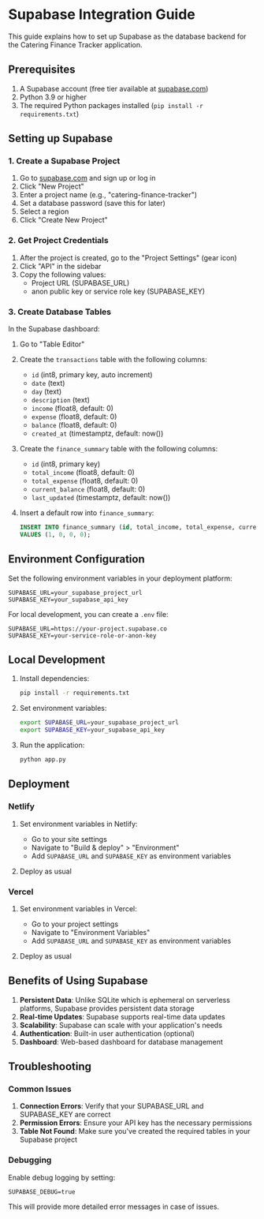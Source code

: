 # Supabase Integration Guide

This guide explains how to set up Supabase as the database backend for the Catering Finance Tracker application.

## Prerequisites

1. A Supabase account (free tier available at [supabase.com](https://supabase.com))
2. Python 3.9 or higher
3. The required Python packages installed (`pip install -r requirements.txt`)

## Setting up Supabase

### 1. Create a Supabase Project

1. Go to [supabase.com](https://supabase.com) and sign up or log in
2. Click "New Project"
3. Enter a project name (e.g., "catering-finance-tracker")
4. Set a database password (save this for later)
5. Select a region
6. Click "Create New Project"

### 2. Get Project Credentials

1. After the project is created, go to the "Project Settings" (gear icon)
2. Click "API" in the sidebar
3. Copy the following values:
   - Project URL (SUPABASE_URL)
   - anon public key or service role key (SUPABASE_KEY)

### 3. Create Database Tables

In the Supabase dashboard:

1. Go to "Table Editor"
2. Create the `transactions` table with the following columns:
   - `id` (int8, primary key, auto increment)
   - `date` (text)
   - `day` (text)
   - `description` (text)
   - `income` (float8, default: 0)
   - `expense` (float8, default: 0)
   - `balance` (float8, default: 0)
   - `created_at` (timestamptz, default: now())

3. Create the `finance_summary` table with the following columns:
   - `id` (int8, primary key)
   - `total_income` (float8, default: 0)
   - `total_expense` (float8, default: 0)
   - `current_balance` (float8, default: 0)
   - `last_updated` (timestamptz, default: now())

4. Insert a default row into `finance_summary`:
   ```sql
   INSERT INTO finance_summary (id, total_income, total_expense, current_balance)
   VALUES (1, 0, 0, 0);
   ```

## Environment Configuration

Set the following environment variables in your deployment platform:

```
SUPABASE_URL=your_supabase_project_url
SUPABASE_KEY=your_supabase_api_key
```

For local development, you can create a `.env` file:
```
SUPABASE_URL=https://your-project.supabase.co
SUPABASE_KEY=your-service-role-or-anon-key
```

## Local Development

1. Install dependencies:
   ```bash
   pip install -r requirements.txt
   ```

2. Set environment variables:
   ```bash
   export SUPABASE_URL=your_supabase_project_url
   export SUPABASE_KEY=your_supabase_api_key
   ```

3. Run the application:
   ```bash
   python app.py
   ```

## Deployment

### Netlify

1. Set environment variables in Netlify:
   - Go to your site settings
   - Navigate to "Build & deploy" > "Environment"
   - Add `SUPABASE_URL` and `SUPABASE_KEY` as environment variables

2. Deploy as usual

### Vercel

1. Set environment variables in Vercel:
   - Go to your project settings
   - Navigate to "Environment Variables"
   - Add `SUPABASE_URL` and `SUPABASE_KEY` as environment variables

2. Deploy as usual

## Benefits of Using Supabase

1. **Persistent Data**: Unlike SQLite which is ephemeral on serverless platforms, Supabase provides persistent data storage
2. **Real-time Updates**: Supabase supports real-time data updates
3. **Scalability**: Supabase can scale with your application's needs
4. **Authentication**: Built-in user authentication (optional)
5. **Dashboard**: Web-based dashboard for database management

## Troubleshooting

### Common Issues

1. **Connection Errors**: Verify that your SUPABASE_URL and SUPABASE_KEY are correct
2. **Permission Errors**: Ensure your API key has the necessary permissions
3. **Table Not Found**: Make sure you've created the required tables in your Supabase project

### Debugging

Enable debug logging by setting:
```
SUPABASE_DEBUG=true
```

This will provide more detailed error messages in case of issues.